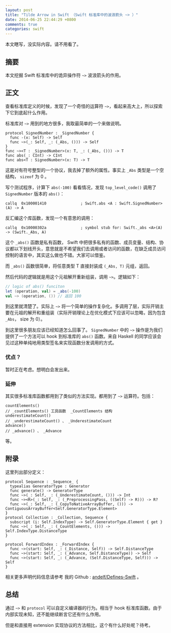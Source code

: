 ```yaml
---
layout: post
title: "Tilde Arrow in Swift （Swift 标准库中的波浪箭头 ~> ）"
date: 2014-06-25 22:44:29 +0800
comments: true
categories: swift
---
```


本文瞎写，没实际内容。请不用看了。

## 摘要

本文挖掘 Swift 标准库中的诡异操作符 ``~>`` 波浪箭头的作用。

## 正文

查看标准库定义的时候，发现了一个奇怪的运算符 ``~>``，看起来高大上，所以探索下它到底起什么作用。

标准库对 ``~>`` 用到的地方很多，我取最简单的一个来做说明。

```
protocol SignedNumber : _SignedNumber {
  func -(x: Self) -> Self
  func ~>(_: Self, _: (_Abs, ())) -> Self
}
func ~><T : _SignedNumber>(x: T, _: (_Abs, ())) -> T
func abs(_: CInt) -> CInt
func abs<T : SignedNumber>(x: T) -> T
```

这是对有符号整型的一个协议，我去掉了额外的属性。事实上 ``_Abs`` 类型是一个空结构， ``sizeof`` 为 0 。

写个测试程序，计算下 ``abs(-100)`` 看看情况，发现 ``top_level_code()`` 调用了 ``SignedNumber`` 版本的 ``abs()``：

```
callq  0x100001410               ; Swift.abs <A : Swift.SignedNumber>(A) -> A
```

反汇编这个库函数，发现一个有意思的调用：

```
callq  0x10000302a               ; symbol stub for: Swift._abs <A>(A) -> (Swift._Abs, A)
```

这个 ``_abs()`` 函数是私有函数， Swift 中把很多私有的函数、成员变量、结构、协议都以下划线开头，意思就是不希望我们去调用或者访问的函数，在缺乏成员访问控制的语言中，其实这么做也不错。大家可以借鉴。

而 ``_abs()`` 函数很简单，将任意类型 T 直接封装成 ``(_Abs, T)`` 元组，返回。

然后代码的逻辑就是用这个元祖解开重新组装，调用 ``~>``。逻辑如下：

```scala
// logic of abs() funciton
let (operation, val) = _abs(-100)
val ~> (operation, ()) // 返回 100
```

到这里就清楚了。实际上 ``~>`` 将一个简单的操作复杂化。多调用了层，实际开销主要在元祖的解开和重组装（实际开销理论上在优化模式下应该可以忽略，因为包含 ``_Abs``， size 为 0）。

到这里很多朋友应该已经知道怎么回事了。 ``SignedNumber`` 中的 ``~>`` 操作是为我们提供了一个方法可以 hook 到标准库的 ``abs()`` 函数。来自 Haskell 的同学应该会见过这种单纯地用类型签名来实现函数分发调用的方式。

### 优点？

暂时正在考虑。想明白会发出来。

### 延伸

其实很多标准库函数都用到了类似的方法实现。都用到了 ``~>`` 运算符。包括：

```
countElements()
// _countElements() 工具函数  _CountElements 结构
underestimateCount()
// _underestimateCount() 、 _UnderestimateCount
advance()
// _advance() 、 _Advance
```

等。

## 附录

这里列出部分定义：

```
protocol Sequence : _Sequence_ {
  typealias GeneratorType : Generator
  func generate() -> GeneratorType
  func ~>(_: Self, _: (_UnderestimateCount, ())) -> Int
  func ~><R>(_: Self, _: (_PreprocessingPass, ((Self) -> R))) -> R?
  func ~>(_: Self, _: (_CopyToNativeArrayBuffer, ())) -> ContiguousArrayBuffer<Self.GeneratorType.Element>
}
protocol Collection : _Collection, Sequence {
  subscript (i: Self.IndexType) -> Self.GeneratorType.Element { get }
  func ~>(_: Self, _: (_CountElements, ())) -> Self.IndexType.DistanceType
}

protocol ForwardIndex : _ForwardIndex {
  func ~>(start: Self, _: (_Distance, Self)) -> Self.DistanceType
  func ~>(start: Self, _: (_Advance, Self.DistanceType)) -> Self
  func ~>(start: Self, _: (_Advance, (Self.DistanceType, Self))) -> Self
}
```

相关更多声明代码信息请参考 我的 Github : [andelf/Defines-Swift](https://github.com/andelf/Defines-Swift) 。

## 总结

通过 ``~>`` 和 ``protocol`` 可以自定义编译器的行为。相当于 hook 标准库函数。由于内部实现未知，还不能继续断言它还有什么作用。

但是和直接用 extension 实现协议的方法相比，这个有什么好处呢？待考。
